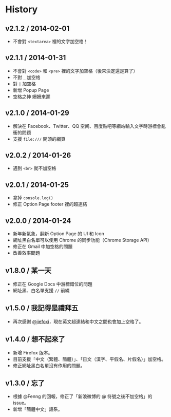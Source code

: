 # History

v2.1.2 / 2014-02-01
-------------------

* 不會對 `<textarea>` 裡的文字加空格！

v2.1.1 / 2014-01-31
-------------------

* 不會對 `<code>` 和 `<pre>` 裡的文字加空格（後來決定還是算了）
* 不對 `_` 加空格
* 對 `|` 加空格
* 新增 Popup Page
* 空格之神 姍姍來遲

v2.1.0 / 2014-01-29
-------------------

* 解決在 Facebook、Twitter、QQ 空间、百度贴吧等網站輸入文字時游標會亂衝的問題
* 支援 `file:///` 開頭的網頁

v2.0.2 / 2014-01-26
-------------------

* 遇到 `<br>` 就不加空格

v2.0.1 / 2014-01-25
-------------------

* 拿掉 `console.log()`
* 修正 Option Page footer 裡的超連結

v2.0.0 / 2014-01-24
-------------------

* 新年新氣象，翻新 Option Page 的 UI 和 Icon
* 網址黑白名單可以使用 Chrome 的同步功能（Chrome Storage API）
* 修正在 Gmail 中加空格的問題
* 改善效率問題

v1.8.0 / 某一天
--------------

* 修正在 Google Docs 中游標錯位的問題
* 網址黑、白名單支援 `//` 前綴

v1.5.0 / 我記得是禮拜五
---------------------

* 再次感謝 [@jiefoxi](https://github.com/jiefoxi)，現在英文超連結和中文之間也會加上空格了。

v1.4.0 / 想不起來了
-----------------

* 新增 Firefox 版本。
* 目前支援「中文（繁體、簡體）」、「日文（漢字、平假名、片假名）」加空格。
* 修正網址黑白名單沒有作用的問題。

v1.3.0 / 忘了
------------

* 根據 @Fenng 的回報，修正了「新浪微博的 @ 符號之後不加空格」的 issue。
* 新增「簡體中文」語系。
